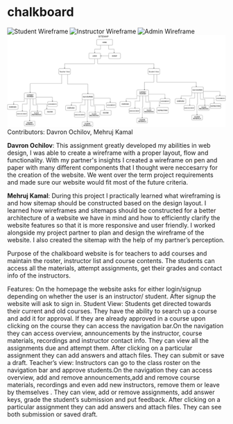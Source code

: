 # chalkboard
![Student Wireframe](wireframe_1.png)
![Instructor Wireframe](wireframe_2.png)
![Admin Wireframe](wireframe_3.png)
![Sitemap](sitemap.png)
Contributors: Davron Ochilov, Mehruj Kamal

**Davron Ochilov**: This assignment greatly developed my abilities in web design, I was able to create a wireframe with a proper layout, flow and functionality. With my partner's insights I created a wireframe on pen and paper with many different components that I thought were neccesarry for the creation of the website. We went over the term project requirements and made sure our website would fit most of the future criteria. 

**Mehruj Kamal**:  During this project I practically learned what wireframing is and how sitemap should be constructed based on the design layout. I learned how wireframes and sitemaps should be constructed for a better architecture of a website we have in mind and how to efficiently clarify the website features so that it is more responsive and user friendly. I worked alongside my project partner to plan and design the wireframe of the website. I also created the sitemap with the help of my partner’s perception. 

Purpose of the chalkboard website is for teachers to add courses and maintain the roster, instructor list and course contents. The students can access all the materials, attempt assignments, get their grades and contact info of the instructors.
 
Features: 
On the homepage the website asks for either login/signup depending on whether the user is an instructor/ student. After signup the website will ask to sign in. 
Student View: 
Students get directed towards their current and old courses. They have the ability to search up a course and add it for approval. 
If they are already approved in a course upon clicking on the course they can access the navigation bar.On the navigation they can access overview, announcements by the instructor, course materials, recordings and instructor contact info. They can view all the assignments due and attempt them. After clicking on a particular assignment they can add answers and attach files. They can submit or save a draft.
Teacher’s view: 
Instructors can go to the class roster on the navigation bar and approve students.On the navigation they can access overview, add and remove announcements,add and remove course materials, recordings and even add new instructors, remove them or leave by themselves . They can view, add or remove assignments, add answer keys, grade the student’s submission and put feedback. After clicking on a particular assignment they can add answers and attach files. They can see both submission or saved draft.


